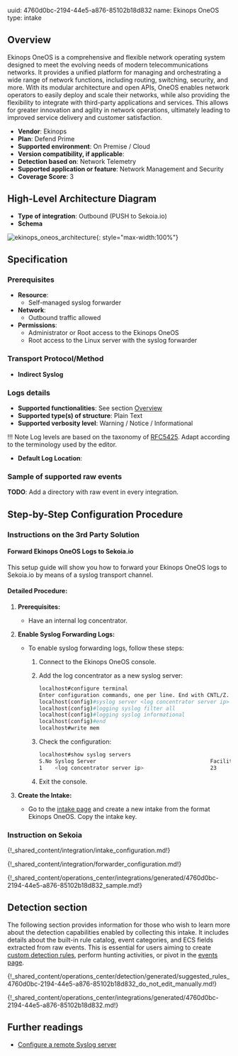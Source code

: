 uuid: 4760d0bc-2194-44e5-a876-85102b18d832
name: Ekinops OneOS
type: intake

## Overview

Ekinops OneOS is a comprehensive and flexible network operating system designed to meet the evolving needs of modern telecommunications networks. It provides a unified platform for managing and orchestrating a wide range of network functions, including routing, switching, security, and more. With its modular architecture and open APIs, OneOS enables network operators to easily deploy and scale their networks, while also providing the flexibility to integrate with third-party applications and services. This allows for greater innovation and agility in network operations, ultimately leading to improved service delivery and customer satisfaction.

- **Vendor**: Ekinops
- **Plan**: Defend Prime
- **Supported environment**: On Premise / Cloud
- **Version compatibility, if applicable**:
- **Detection based on**: Network Telemetry
- **Supported application or feature**: Network Management and Security
- **Coverage Score**: 3

## High-Level Architecture Diagram

- **Type of integration**: Outbound (PUSH to Sekoia.io)
- **Schema**

![ekinops_oneos_architecture](assets/integration/ekinops_oneos_architecture.png){: style="max-width:100%"}

## Specification

### Prerequisites

- **Resource**:
    - Self-managed syslog forwarder
- **Network**:
    - Outbound traffic allowed
- **Permissions**:
    - Administrator or Root access to the Ekinops OneOS
    - Root access to the Linux server with the syslog forwarder

### Transport Protocol/Method

- **Indirect Syslog**

### Logs details

- **Supported functionalities**: See section [Overview](#overview)
- **Supported type(s) of structure**: Plain Text
- **Supported verbosity level**: Warning / Notice / Informational

!!! Note
    Log levels are based on the taxonomy of [RFC5425](https://datatracker.ietf.org/doc/html/rfc5424). Adapt according to the terminology used by the editor.

- **Default Log Location**:

### Sample of supported raw events

**TODO**: Add a directory with raw event in every integration.

## Step-by-Step Configuration Procedure

### Instructions on the 3rd Party Solution

#### Forward Ekinops OneOS Logs to Sekoia.io

This setup guide will show you how to forward your Ekinops OneOS logs to Sekoia.io by means of a syslog transport channel.

#### Detailed Procedure:

1. **Prerequisites:**
   - Have an internal log concentrator.

2. **Enable Syslog Forwarding Logs:**
   - To enable syslog forwarding logs, follow these steps:
     1. Connect to the Ekinops OneOS console.
     2. Add the log concentrator as a new syslog server:

        ```bash
        localhost#configure terminal
        Enter configuration commands, one per line. End with CNTL/Z.
        localhost(config)#syslog server <log concentrator server ip> 23 tcp <log concentrator port>
        localhost(config)#logging syslog filter all
        localhost(config)#logging syslog informational
        localhost(config)#end
        localhost#write mem
        ```
     3. Check the configuration:

        ```bash
        localhost#show syslog servers
        S.No Syslog Server                                    Facility VrfName                       Protocol  port    Interface                  Bytes-Sent
        1    <log concentrator server ip>                     23      default 
        ```
     4. Exit the console.

3. **Create the Intake:**
   - Go to the [intake page](https://app.sekoia.io/operations/intakes) and create a new intake from the format Ekinops OneOS. Copy the intake key.

### Instruction on Sekoia

{!_shared_content/integration/intake_configuration.md!}

{!_shared_content/integration/forwarder_configuration.md!}

{!_shared_content/operations_center/integrations/generated/4760d0bc-2194-44e5-a876-85102b18d832_sample.md!}

## Detection section

The following section provides information for those who wish to learn more about the detection capabilities enabled by collecting this intake. It includes details about the built-in rule catalog, event categories, and ECS fields extracted from raw events. This is essential for users aiming to create [custom detection rules](/docs/xdr/features/detect/sigma.md), perform hunting activities, or pivot in the [events page](/docs/xdr/features/investigate/events.md).

{!_shared_content/operations_center/detection/generated/suggested_rules_4760d0bc-2194-44e5-a876-85102b18d832_do_not_edit_manually.md!}

{!_shared_content/operations_center/integrations/generated/4760d0bc-2194-44e5-a876-85102b18d832.md!}


## Further readings

- [Configure a remote Syslog server](https://docs.cyberwatch.fr/help/en/administration/remote_syslog_configuration/)